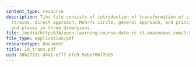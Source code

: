 ```yaml
---
content_type: resource
description: Tihs file consists of introduction of transformation of stresses and
  strains, direct approach, Mohr?s circle, general approach, and principal stresses
  and planes in three dimensions.
file: /media/https%3A/open-learning-course-data-rc.s3.amazonaws.com/3-91-mechanical-behavior-of-plastics-spring-2007/38b2732cd4d1efffbfe95ebe706f7b95_10_trans.pdf
file_type: application/pdf
resourcetype: Document
title: 10_trans.pdf
uid: 38b2732c-d4d1-efff-bfe9-5ebe706f7b95
---
```

